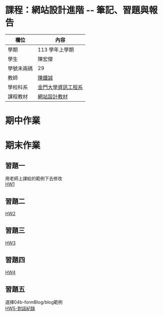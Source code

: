 # 課程：網站設計進階 -- 筆記、習題與報告

欄位 | 內容
-----|--------
學期 | 113 學年上學期
學生 |  陳宏傑
學號末兩碼 | 29
教師 | [陳鍾誠](https://www.nqu.edu.tw/educsie/index.php?act=blog&code=list&ids=4)
學校科系 | [金門大學資訊工程系](https://www.nqu.edu.tw/educsie/index.php)
課程教材 | [網站設計教材](https://github.com/ccc113a/_ws)
# 期中作業
# 期末作業
## 習題一 
用老師上課給的範例下去修改  
[HW1](https://github.com/jerry92916/_ws/blob/master/HW1/oakMe.js)  
## 習題二  
[HW2](https://github.com/jerry92916/_ws/tree/master/HW2)
## 習題三  
[HW3](https://github.com/jerry92916/_ws/tree/master/HW3)  
## 習題四  
[HW4](https://github.com/jerry92916/_ws/tree/master/HW4)
## 習題五
選擇04b-formBlog/blog範例  
[HW5-對話紀錄](https://chatgpt.com/c/67647fe0-270c-800f-8230-cd4f4a64197a?fbclid=IwZXh0bgNhZW0CMTAAAR13GP3krp-VA3Lsu9To5xf4o5SpgUnvMxKoyOl7ApVyxHIs4LN5fCIm1qI_aem_MxUDS5IWGGQg8rRE5nGSfQ)
